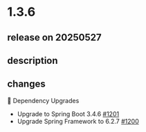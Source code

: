 # 1.3.6

## release on 20250527
## description
## changes
🔨 Dependency Upgrades

* Upgrade to Spring Boot 3.4.6 <a href="https://github.com/spring-projects/spring-modulith/issues/1201" data-hovercard-type="issue" data-hovercard-url="/spring-projects/spring-modulith/issues/1201/hovercard">#1201</a>
* Upgrade Spring Framework to 6.2.7 <a href="https://github.com/spring-projects/spring-modulith/issues/1200" data-hovercard-type="issue" data-hovercard-url="/spring-projects/spring-modulith/issues/1200/hovercard">#1200</a>

